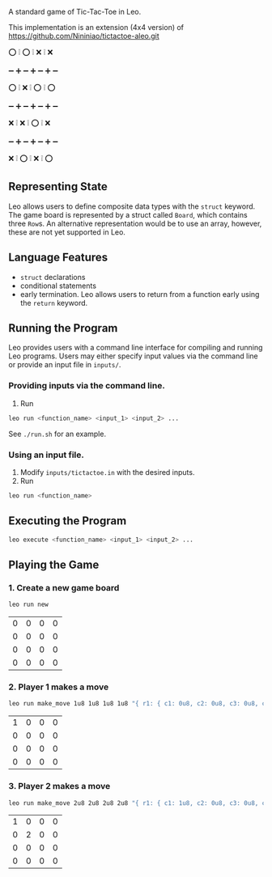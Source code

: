<!-- # ⭕ Tic-Tac-Toe Extended (4x4) -->

[//]: # (<img alt="workshop/tictactoe" width="1412" src="../.resources/tictactoe.png">)

A standard game of Tic-Tac-Toe in Leo.

This implementation is an extension (4x4 version) of https://github.com/Nininiao/tictactoe-aleo.git 

⭕ ❕ ⭕ ❕ ❌ ❕ ❌

➖ ➕ ➖ ➕ ➖ ➕ ➖

⭕ ❕ ⁣❌ ❕ ⭕ ❕ ⭕

➖ ➕ ➖ ➕ ➖ ➕ ➖

❌ ❕ ❌ ❕ ⭕ ❕ ❌

➖ ➕ ➖ ➕ ➖ ➕ ➖

❌ ❕ ⭕ ❕ ❌ ❕ ⭕


## Representing State
Leo allows users to define composite data types with the `struct` keyword. 
The game board is represented by a struct called `Board`, which contains three `Row`s.
An alternative representation would be to use an array, however, these are not yet supported in Leo.

## Language Features
- `struct` declarations
- conditional statements
- early termination. Leo allows users to return from a function early using the `return` keyword.

## Running the Program

Leo provides users with a command line interface for compiling and running Leo programs.
Users may either specify input values via the command line or provide an input file in `inputs/`.

### Providing inputs via the command line.
1. Run 
```bash
leo run <function_name> <input_1> <input_2> ...
```
See `./run.sh` for an example.


### Using an input file.
1. Modify `inputs/tictactoe.in` with the desired inputs.
2. Run
```bash
leo run <function_name>
```

## Executing the Program
```bash
leo execute <function_name> <input_1> <input_2> ...
```

## Playing the Game

### 1. Create a new game board
```bash
leo run new
```
|   |   |   |   |
|---|---|---|---|
| 0 | 0 | 0 | 0 |
| 0 | 0 | 0 | 0 |
| 0 | 0 | 0 | 0 |
| 0 | 0 | 0 | 0 |

### 2. Player 1 makes a move
```bash
leo run make_move 1u8 1u8 1u8 1u8 "{ r1: { c1: 0u8, c2: 0u8, c3: 0u8, c4: 0u8 }, r2: { c1: 0u8, c2: 0u8, c3: 0u8. c4: 0u8 }, r3: { c1: 0u8, c2: 0u8, c3: 0u8, c4: 0u8 }, r4: { c1: 0u8, c2: 0u8, c3: 0u8, c4: 0u8 } }"
```
|   |   |   |   |
|---|---|---|---|
| 1 | 0 | 0 | 0 |
| 0 | 0 | 0 | 0 |
| 0 | 0 | 0 | 0 |
| 0 | 0 | 0 | 0 |

### 3. Player 2 makes a move
```bash
leo run make_move 2u8 2u8 2u8 2u8 "{ r1: { c1: 1u8, c2: 0u8, c3: 0u8, c4: 0u8 }, r2: { c1: 0u8, c2: 0u8, c3: 0u8, c4: 0u8 }, r3: { c1: 0u8, c2: 0u8, c3: 0u8, c4: 0u8 }, r4: { c1: 0u8, c2: 0u8, c3: 0u8, c4: 0u8 } }"
```
|   |   |   |   |
|---|---|---|---|
| 1 | 0 | 0 | 0 |
| 0 | 2 | 0 | 0 |
| 0 | 0 | 0 | 0 |
| 0 | 0 | 0 | 0 |
